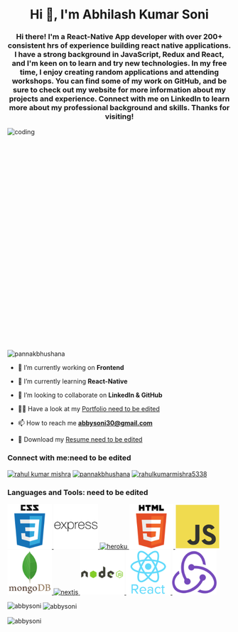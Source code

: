 
<!---
Abby/Testabby is a ✨ special ✨ repository because its `README.md` (this file) appears on your GitHub profile.
You can click the Preview link to take a look at your changes.
--->

<h1 align="center">Hi 👋, I'm Abhilash Kumar Soni</h1>
<h3 align="center">Hi there! I'm a React-Native App developer with over 200+ consistent hrs of experience building react native applications. I have a strong background in JavaScript, Redux and React, and I'm keen on to learn and try new technologies. In my free time, I enjoy creating random applications and attending workshops. You can find some of my work on GitHub, and be sure to check out my website for more information about my projects and experience. Connect with me on LinkedIn to learn more about my professional background and skills. Thanks for visiting!</h3>

<img align="right" alt="coding" width="100%" height="500px" src="https://www.sarvika.com/wp-content/uploads/2021/03/Backend-Developer-Python-GIF-Dribble.gif">


<p align="left"> <img src="https://komarev.com/ghpvc/?username=pannakbhushana&label=Profile%20views&color=0e75b6&style=flat" alt="pannakbhushana" /> </p>

- 🔭 I’m currently working on **Frontend**

- 🌱 I’m currently learning **React-Native**

- 👯 I’m looking to collaborate on **LinkedIn & GitHub**

- 👨‍💻 Have a look at my  <a href="https://pannakbhushana.github.io/">Portfolio need to be edited</a> 

- 📫 How to reach me **abbysoni30@gmail.com**

- 📄 Download my <a href="https://drive.google.com/file/d/1g6nTp44WhMYicpv0__VHFrJlCJiMXanv/view?usp=share_link">Resume need to be edited</a> 

<h3 align="left">Connect with me:need to be edited</h3>
<p align="left">
<!-- <a href="https://twitter.com/rahulku39403175" target="blank"><img align="center" src="https://raw.githubusercontent.com/rahuldkjain/github-profile-readme-generator/master/src/images/icons/Social/twitter.svg" alt="rahulku39403175" height="30" width="40" /></a> -->
<a href="https://linkedin.com/in/rahul kumar mishra" target="blank"><img align="center" src="https://raw.githubusercontent.com/rahuldkjain/github-profile-readme-generator/master/src/images/icons/Social/linked-in-alt.svg" alt="rahul kumar mishra" height="30" width="40" /></a>
<a href="https://codesandbox.com/pannakbhushana" target="blank"><img align="center" src="https://raw.githubusercontent.com/rahuldkjain/github-profile-readme-generator/master/src/images/icons/Social/codesandbox.svg" alt="pannakbhushana" height="30" width="40" /></a>
<a href="https://www.leetcode.com/rahulkumarmishra5338" target="blank"><img align="center" src="https://raw.githubusercontent.com/rahuldkjain/github-profile-readme-generator/master/src/images/icons/Social/leet-code.svg" alt="rahulkumarmishra5338" height="30" width="40" /></a>
</p>

<h3 align="left">Languages and Tools: need to be edited</h3>
<p align="left"> <a href="https://www.w3schools.com/css/" target="_blank" rel="noreferrer"> <img src="https://raw.githubusercontent.com/devicons/devicon/master/icons/css3/css3-original-wordmark.svg" alt="css3" width="100" height="100"/> </a> <a href="https://expressjs.com" target="_blank" rel="noreferrer"> <img src="https://raw.githubusercontent.com/devicons/devicon/master/icons/express/express-original-wordmark.svg" alt="express" width="100" height="100"/> </a> <a href="https://heroku.com" target="_blank" rel="noreferrer"> <img src="https://www.vectorlogo.zone/logos/heroku/heroku-icon.svg" alt="heroku" width="100" height="100"/> </a> <a href="https://www.w3.org/html/" target="_blank" rel="noreferrer"> <img src="https://raw.githubusercontent.com/devicons/devicon/master/icons/html5/html5-original-wordmark.svg" alt="html5" width="100" height="100"/> </a> <a href="https://developer.mozilla.org/en-US/docs/Web/JavaScript" target="_blank" rel="noreferrer"> <img src="https://raw.githubusercontent.com/devicons/devicon/master/icons/javascript/javascript-original.svg" alt="javascript" width="100" height="100"/> </a> <a href="https://www.mongodb.com/" target="_blank" rel="noreferrer"> <img src="https://raw.githubusercontent.com/devicons/devicon/master/icons/mongodb/mongodb-original-wordmark.svg" alt="mongodb" width="100" height="100"/> </a> <a href="https://nextjs.org/" target="_blank" rel="noreferrer"> <img src="https://cdn.worldvectorlogo.com/logos/nextjs-2.svg" alt="nextjs" width="100" height="100"/> </a> <a href="https://nodejs.org" target="_blank" rel="noreferrer"> <img src="https://raw.githubusercontent.com/devicons/devicon/master/icons/nodejs/nodejs-original-wordmark.svg" alt="nodejs" width="100" height="100"/> </a> <a href="https://reactjs.org/" target="_blank" rel="noreferrer"> <img src="https://raw.githubusercontent.com/devicons/devicon/master/icons/react/react-original-wordmark.svg" alt="react" width="100" height="100"/> </a> <a href="https://redux.js.org" target="_blank" rel="noreferrer"> <img src="https://raw.githubusercontent.com/devicons/devicon/master/icons/redux/redux-original.svg" alt="redux" width="100" height="100"/> </a> </p>

<p><img align="left" src="https://github-readme-stats.vercel.app/api/top-langs?username=abbysoni&show_icons=true&locale=en&layout=compact" alt="abbysoni" /></p>

<p>&nbsp;<img align="center" src="https://github-readme-stats.vercel.app/api?username=abbysoni&show_icons=true&locale=en" alt="abbysoni" /></p>

<p><img align="center" src="https://github-readme-streak-stats.herokuapp.com/?user=abbysoni&" alt="abbysoni" /></p>
